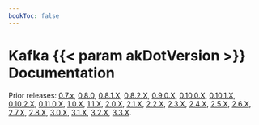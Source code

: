 ```yaml
---
bookToc: false
---
```


# Kafka {{< param akDotVersion >}} Documentation

Prior releases: [0.7.x](/07/documentation.html),
[0.8.0](/08/documentation.html), [0.8.1.X](/081/documentation.html),
[0.8.2.X](/082/documentation.html), [0.9.0.X](/090/documentation.html),
[0.10.0.X](/0100/documentation.html),
[0.10.1.X](/0101/documentation.html),
[0.10.2.X](/0102/documentation.html),
[0.11.0.X](/0110/documentation.html), [1.0.X](/10/documentation.html),
[1.1.X](/11/documentation.html), [2.0.X](/20/documentation.html),
[2.1.X](/21/documentation.html), [2.2.X](/22/documentation.html),
[2.3.X](/23/documentation.html), [2.4.X](/24/documentation.html),
[2.5.X](/25/documentation.html), [2.6.X](/26/documentation.html),
[2.7.X](/27/documentation.html), [2.8.X](/28/documentation.html),
[3.0.X](/30/documentation.html), [3.1.X](/31/documentation.html),
[3.2.X](/32/documentation.html), [3.3.X](/33/documentation.html).
